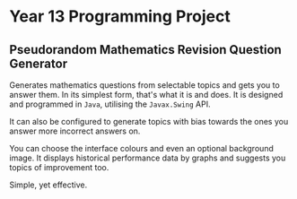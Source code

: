 # Year 13 Programming Project
## Pseudorandom Mathematics Revision Question Generator
Generates mathematics questions from selectable topics and gets you to answer them. In its simplest form, that's what it is and does.
It is designed and programmed in `Java`, utilising the `Javax.Swing` API.

It can also be configured to generate topics with bias towards the ones you answer more incorrect answers on.

You can choose the interface colours and even an optional background image.
It displays historical performance data by graphs and suggests you topics of improvement too.

Simple, yet effective.
